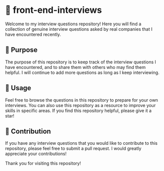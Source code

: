 # 💼 front-end-interviews

Welcome to my interview questions repository! Here you will find a collection of genuine interview questions asked by real companies that I have encountered recently.

## 🎯 Purpose

The purpose of this repository is to keep track of the interview questions I have encountered, and to share them with others who may find them helpful. I will continue to add more questions as long as I keep interviewing.

## 🔎 Usage

Feel free to browse the questions in this repository to prepare for your own interviews. You can also use this repository as a resource to improve your skills in specific areas. If you find this repository helpful, please give it a star!

## 🤝 Contribution

If you have any interview questions that you would like to contribute to this repository, please feel free to submit a pull request. I would greatly appreciate your contributions!

Thank you for visiting this repository!
